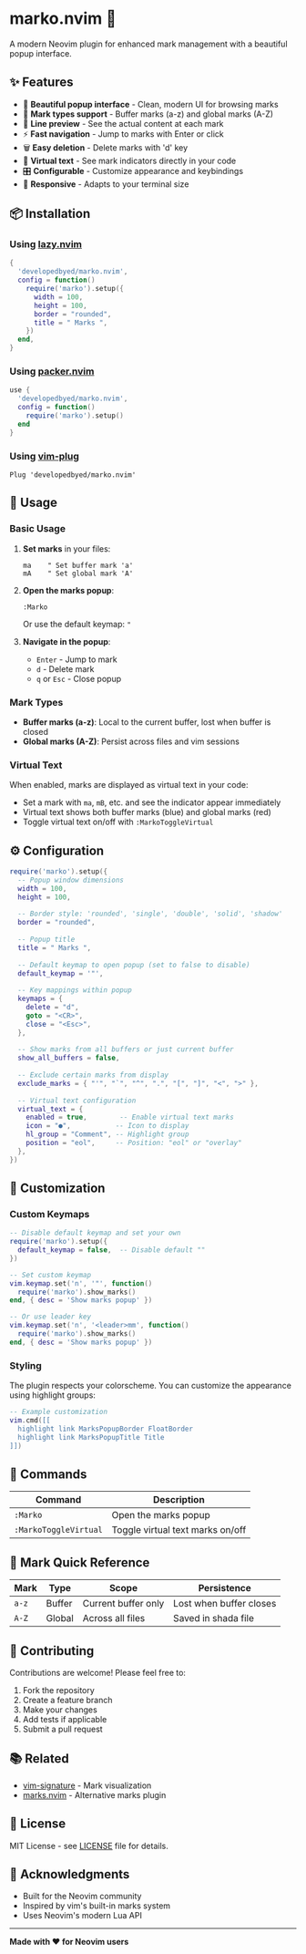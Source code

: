 # marko.nvim 🎯

A modern Neovim plugin for enhanced mark management with a beautiful popup interface.

## ✨ Features

- 🎨 **Beautiful popup interface** - Clean, modern UI for browsing marks
- 🎯 **Mark types support** - Buffer marks (a-z) and global marks (A-Z)
- 📝 **Line preview** - See the actual content at each mark
- ⚡ **Fast navigation** - Jump to marks with Enter or click
- 🗑️ **Easy deletion** - Delete marks with 'd' key
- 👻 **Virtual text** - See mark indicators directly in your code
- 🎛️ **Configurable** - Customize appearance and keybindings
- 📱 **Responsive** - Adapts to your terminal size

## 📦 Installation

### Using [lazy.nvim](https://github.com/folke/lazy.nvim)

```lua
{
  'developedbyed/marko.nvim',
  config = function()
    require('marko').setup({
      width = 100,
      height = 100,
      border = "rounded",
      title = " Marks ",
    })
  end,
}
```

### Using [packer.nvim](https://github.com/wbthomason/packer.nvim)

```lua
use {
  'developedbyed/marko.nvim',
  config = function()
    require('marko').setup()
  end
}
```

### Using [vim-plug](https://github.com/junegunn/vim-plug)

```vim
Plug 'developedbyed/marko.nvim'
```

## 🚀 Usage

### Basic Usage

1. **Set marks** in your files:
   ```vim
   ma    " Set buffer mark 'a'
   mA    " Set global mark 'A'
   ```

2. **Open the marks popup**:
   ```vim
   :Marko
   ```
   Or use the default keymap: `"`

3. **Navigate in the popup**:
   - `Enter` - Jump to mark
   - `d` - Delete mark
   - `q` or `Esc` - Close popup

### Mark Types

- **Buffer marks (a-z)**: Local to the current buffer, lost when buffer is closed
- **Global marks (A-Z)**: Persist across files and vim sessions

### Virtual Text

When enabled, marks are displayed as virtual text in your code:
- Set a mark with `ma`, `mB`, etc. and see the indicator appear immediately
- Virtual text shows both buffer marks (blue) and global marks (red)
- Toggle virtual text on/off with `:MarkoToggleVirtual`

## ⚙️ Configuration

```lua
require('marko').setup({
  -- Popup window dimensions
  width = 100,
  height = 100,
  
  -- Border style: 'rounded', 'single', 'double', 'solid', 'shadow'
  border = "rounded",
  
  -- Popup title
  title = " Marks ",
  
  -- Default keymap to open popup (set to false to disable)
  default_keymap = '"',
  
  -- Key mappings within popup
  keymaps = {
    delete = "d",
    goto = "<CR>",
    close = "<Esc>",
  },
  
  -- Show marks from all buffers or just current buffer
  show_all_buffers = false,
  
  -- Exclude certain marks from display
  exclude_marks = { "'", "`", "^", ".", "[", "]", "<", ">" },
  
  -- Virtual text configuration
  virtual_text = {
    enabled = true,        -- Enable virtual text marks
    icon = "●",           -- Icon to display
    hl_group = "Comment", -- Highlight group
    position = "eol",     -- Position: "eol" or "overlay"
  },
})
```

## 🎨 Customization

### Custom Keymaps

```lua
-- Disable default keymap and set your own
require('marko').setup({
  default_keymap = false,  -- Disable default ""
})

-- Set custom keymap
vim.keymap.set('n', '"', function()
  require('marko').show_marks()
end, { desc = 'Show marks popup' })

-- Or use leader key
vim.keymap.set('n', '<leader>mm', function()
  require('marko').show_marks()
end, { desc = 'Show marks popup' })
```

### Styling

The plugin respects your colorscheme. You can customize the appearance using highlight groups:

```lua
-- Example customization
vim.cmd([[
  highlight link MarksPopupBorder FloatBorder
  highlight link MarksPopupTitle Title
]])
```

## 🔧 Commands

| Command | Description |
|---------|-------------|
| `:Marko` | Open the marks popup |
| `:MarkoToggleVirtual` | Toggle virtual text marks on/off |

## 🎯 Mark Quick Reference

| Mark | Type | Scope | Persistence |
|------|------|-------|-------------|
| `a-z` | Buffer | Current buffer only | Lost when buffer closes |
| `A-Z` | Global | Across all files | Saved in shada file |

## 🤝 Contributing

Contributions are welcome! Please feel free to:

1. Fork the repository
2. Create a feature branch
3. Make your changes
4. Add tests if applicable
5. Submit a pull request

## 📚 Related

- [vim-signature](https://github.com/kshenoy/vim-signature) - Mark visualization
- [marks.nvim](https://github.com/chentoast/marks.nvim) - Alternative marks plugin

## 📄 License

MIT License - see [LICENSE](LICENSE) file for details.

## 🙏 Acknowledgments

- Built for the Neovim community
- Inspired by vim's built-in marks system
- Uses Neovim's modern Lua API

---

**Made with ❤️ for Neovim users**